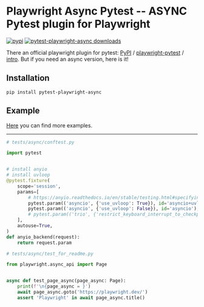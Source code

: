 # Playwright Async Pytest -- ASYNC Pytest plugin for Playwright

[![pypi](https://img.shields.io/pypi/v/pytest_playwright_async.svg)](https://pypi.python.org/pypi/pytest_playwright_async)
[![pytest-playwright-async downloads](https://static.pepy.tech/badge/pytest-playwright-async/month)](https://pepy.tech/project/pytest-playwright-async)

There an official playwright plugin for pytest: [PyPI](https://pypi.org/project/pytest-playwright/) / [playwright-pytest](https://github.com/microsoft/playwright-pytest) / [intro](https://playwright.dev/python/docs/intro).
But if you need an async version, here is it!

## Installation

```shell
pip install pytest-playwright-async
```

## Example

[Here](https://github.com/m9810223/playwright-async-pytest/blob/master/tests) you can find more examples.

---

```py
# tests/async/conftest.py

import pytest


# install anyio
# install uvloop
@pytest.fixture(
    scope='session',
    params=[
        # https://anyio.readthedocs.io/en/stable/testing.html#specifying-the-backends-to-run-on
        pytest.param(('asyncio', {'use_uvloop': True}), id='asyncio+uvloop'),
        pytest.param(('asyncio', {'use_uvloop': False}), id='asyncio'),
        # pytest.param(('trio', {'restrict_keyboard_interrupt_to_checkpoints': True}), id='trio'),
    ],
    autouse=True,
)
def anyio_backend(request):
    return request.param

```

```py
# tests/async/test_for_readme.py

from playwright.async_api import Page


async def test_page_async(page_async: Page):
    print(f'\n{page_async = }')
    await page_async.goto('https://playwright.dev/')
    assert 'Playwright' in await page_async.title()

```
